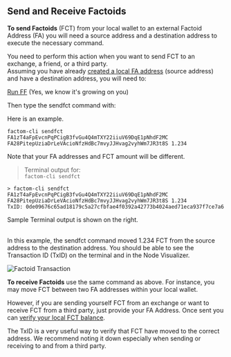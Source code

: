 ## Send and Receive Factoids
**To send Factoids** (FCT) from your local wallet to an external Factoid Address (FA) you will need a source address and a destination address to execute the necessary command.

You need to perform this action when you want to send FCT to an exchange, a friend, or a third party.  
Assuming you have already [created a local FA address](#generate-a-factoid-address) (source address) and have a destination address, you will need to:
  
[Run FF](#run-factom-federation) (Yes, we know it's growing on you)

Then type the sendfct command with: <source FA> <destination FA> <Amount of FCT to send>

Here is an example.

`factom-cli sendfct FA1zT4aFpEvcnPqPCigB3fvGu4Q4mTXY22iiuV69DqE1pNhdF2MC FA28PitepUziaDrLeVAcioNfzHdBc7mvyJJHvag2vyhWm7JR3t8S 1.234`

<aside class="notice">
Note that your FA addresses and FCT amount will be different.
</aside>

> Terminal output for:<br>
> `factom-cli sendfct`

```shell
> factom-cli sendfct FA1zT4aFpEvcnPqPCigB3fvGu4Q4mTXY22iiuV69DqE1pNhdF2MC FA28PitepUziaDrLeVAcioNfzHdBc7mvyJJHvag2vyhWm7JR3t8S 1.234
TxID: 0de09676c65ad18179c5a27cfbfae4f0392a42773b4024aed71eca937f7ce7a6
```

Sample Terminal output is shown on the right.
<br>
<br>

In this example, the sendfct command moved 1.234 FCT from the source address to the destination address. You should be able to see the Transaction ID (TxID) on the terminal and in the Node Visualizer. 

![Factoid Transaction](images/cli_001.png)

**To receive Factoids** use the same command as above. For instance, you may move FCT between two FA addresses within your local wallet.

However, if you are sending yourself FCT from an exchange or want to receive FCT from a third party, just provide your FA Address. Once sent you can [verify your local FCT balance](#verify-fct-and-ec-balances).

<aside class="success">
The TxID is a very useful way to verify that FCT have moved to the correct address. We recommend noting it down especially when sending or receiving to and from a third party.
</aside>